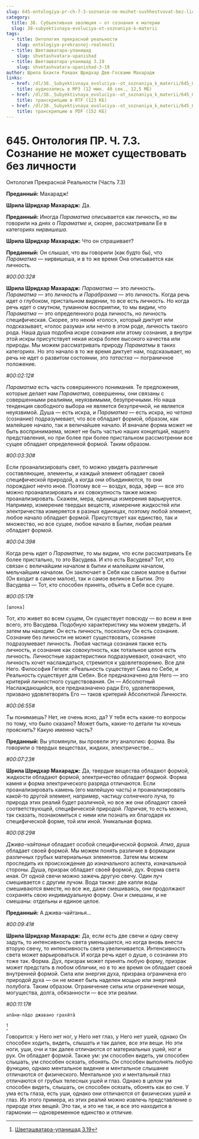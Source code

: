 ```yaml
---
slug: 645-ontologiya-pr-ch-7-3-soznanie-ne-mozhet-sushhestvovat-bez-lichnosti
category:
  title: 38. Субъективная эволюция — от сознания к материи
  slug: 38-subyektivnaya-evoluciya-ot-soznaniya-k-materii
tags:
  - title: Онтология прекрасной реальности
    slug: ontologiya-prekrasnoj-realnosti
  - title: Шветашватара-упанишад
    slug: shvetashvatara-upanishad
  - title: Шветашватара-упанишад 3.19
    slug: shvetashvatara-upanishad-3-19
author: Шрила Бхакти Ракшак Шридхар Дев-Госвами Махарадж
links:
  - href: /dl/38._Subyektivnaya_evoluciya--ot_soznaniya_k_materii/645_OntologiyaPR_7.3_SridharMj_Soznaniye_ne_mojet_suwestvovat_bez_lichnosti.mp3
    title: аудиозапись в MP3 (12 мин. 40 сек., 12,5 МБ)
  - href: /dl/38._Subyektivnaya_evoluciya--ot_soznaniya_k_materii/645_OntologiyaPR_7.3_SridharMj_Soznaniye_ne_mojet_suwestvovat_bez_lichnosti.rtf
    title: транскрипцию в RTF (123 КБ)
  - href: /dl/38._Subyektivnaya_evoluciya--ot_soznaniya_k_materii/645_OntologiyaPR_7.3_SridharMj_Soznaniye_ne_mojet_suwestvovat_bez_lichnosti.pdf
    title: транскрипцию в PDF (152 КБ)
---
```


# 645. Онтология ПР. Ч. 7.3. Сознание не может существовать без личности

Онтология Прекрасной Реальности (Часть 7.3)

**Преданный:** Махарадж!

**Шрила Шридхар Махарадж:** Да.

**Преданный:** Иногда *Параматма* описывается как личность, но вы говорили на днях о *Параматме* и, скорее, рассматривали Ее в категориях *нирвишеша*.

**Шрила Шридхар Махарадж:** Что он спрашивает?

**Преданный:** Он слышал, что вы говорили (как будто бы), что *Параматма* — нирвишеша, и в то же время Она описывается как личность.

*#00:00:32#*

**Шрила Шридхар Махарадж:** *Параматма* — это личность. *Параматма* — это личность и *Парабрахма* — это личность. Когда речь идет о глубоком, пристальном видении, то все есть личность. Но когда речь идет о смутном, туманном восприятии, то мы видим, что *Параматма* — это определенного рода личность, но личность специфическая. Скорее, это некий «голос», который диктует или подсказывает, «голос разума» или нечто в этом роде, личность такого рода. Наша душа подобна искре сознания или атому сознания, а внутри этой искры присутствует некая искра более высокого качества или природы. Мы можем рассматривать природу *Параматмы* в таких категориях. Но это начало в то же время диктует нам, подсказывает, но речь не идет о развитом состоянии, это *татастха* — пограничное положение.

*#00:02:12#*

*Параматма* есть часть совершенного понимания. Те предложения, которые делает нам *Параматма*, совершенны, они связаны с совершенными реалиями, неуязвимыми, безупречными. Но наша тенденция свободного выбора не является безупречной, не является неуязвимой. Душа — есть искра, и *Параматма* — есть искра, но *четана* (сознание) подразумевает, что все обладает формой, образом, как малейшее начало, так и величайшее начало. И вначале форма может не быть воспринимаема, может не быть частью наших концепций, нашего представления, но при более при более пристальном рассмотрении все сущее обладает определенной формой. Таким образом.

*#00:03:30#*

Если проанализировать свет, то можно увидеть различные составляющие, элементы, и каждый элемент обладает своей специфической природой, а когда они объединяются, то они порождают нечто иное. Поэтому все — воздух, вода, эфир — все это можно проанализировать и их совокупность также можно проанализировать. Скажем, мера, единица измерения варьируется. Например, измерение твердых веществ, измерение жидкостей или электричества измеряется в разных единицах, поэтому любой элемент, любое начало обладает формой. Присутствует как единство, так и множество, но все сущее, любое начало в Бытии, любая реалия обладает формой.

*#00:04:39#*

Когда речь идет о *Параматме*, то мы видим, что если рассматривать Ее более пристально, то это Васудева. И кто есть Васудева? Тот, кто связан с величайшим началом в бытии и малейшим началом, мельчайшим началом. Он заключает в Себя как самое малое в бытии (Он входит в самое малое), так и самое великое в Бытии. Это Васудева — Тот, кто способен принять, объять в Себя все сущее.

*#00:05:17#*

    [шлока]

Тот, кто живет во всем сущем, Он существует повсюду — во всем и вне всего, это Васудева. Подобную характеристику мы можем увидеть. И затем мы находим: Он есть личность, поскольку Он есть сознание. Сознание без личности не может существовать, сознание подразумевает личность. Любая частица сознания также есть личность, и сознание как совокупность, как тотальное целое есть личность. Личностные характеристики подразумевают, означают, что личность хочет наслаждаться, стремится к удовлетворению. Все для Него. Философия Гегеля: «Реальность существует Сама по Себе, и Реальность существует для Себя». Все предназначено для Него — это критерий личностного существования. Он — Абсолютный Наслаждающийся, все предназначено ради Его, удовлетворения, призвано удовлетворять Его — таков критерий Абсолютной Личности.

*#00:06:55#*

Ты понимаешь? Нет, не очень ясно, да? У тебя есть какие-то вопросы по тому, что было сказано? Может быть, какие-то детали ты хочешь прояснить? Какую именно часть?

**Преданный:** Вы упомянули, вы провели эту аналогию: форма. Вы говорили о твердых веществах, жидких, электричестве…

*#00:07:23#*

**Шрила Шридхар Махарадж:** Да, твердые вещества обладают формой, жидкости обладают формой, электричество обладает формой. Форма камня и форма электрического разряда отличаются. Если проанализировать камень (его малейшую часть) и проанализировать какой-то другой элемент, например, частицу солнечного луча, то природа этих реалий будет различной, но все же они обладают своей соответствующей, специфической природой. *Паричая*, то есть можно, так сказать, познакомиться с ними или познать их благодаря их специфической форме, той или иной. Уникальная форма.

*#00:08:29#*

*Джива-чайтанья* обладает особой специфической формой. *Атма*, душа обладает своей формой. Мы можем понять различие в формации различных грубых материальных элементов. Затем мы можем проследить их происхождение до изначального аспекта, изначальной стороны. Душа, призрак обладает своей формой, дух. Форма света иная. От одной свечи можно зажечь другую свечу. Один луч смешивается с другим лучом. Вода также: две капли воды смешиваются вместе, но все же, даже смешиваясь, они продолжают сохранять свою индивидуальную форму. Они и смешаны, и не смешаны: отдельны и единое целое.

**Преданный:** А джива-чайтанья…

*#00:09:41#*

**Шрила Шридхар Махарадж:** Да, если есть две свечи и одну свечу задуть, то интенсивность света уменьшается, но когда вновь внести вторую свечу, то интенсивность света увеличивается. Интенсивность света может варьироваться. И когда речь идет о душе, о сознании это тоже так. Форма. Дух, призрак может принять любую форму, призрак может предстать в любом обличии, но в то же время он обладает своей внутренней формой. Сила или энергия духа, призрака ограничена его природой духа — он не может быть наделен мощью или энергией полубога. Таким образом. Ограничение силы или ограничение мощи, могущества, долга, обязанности — все эти реалии.

*#00:11:17#*

    апа̄н̣и-па̄до джавано грахӣта̄
[^_ftn1]

Говорится: у Него нет ног, у Него нет глаз, у Него нет ушей, однако Он способен ходить, видеть, слышать и так далее, все эти вещи. Но эти ноги, уши, очи и так далее отличаются от материальных ушей, ног и рук. Он обладает формой. Также ум: ум способен видеть, ум способен слышать, ум способен осязать, обонять. Он способен выполнять любую функцию, однако ментальное видение и ментальное слышание отличаются от физического. Ментальное ухо и ментальный глаз отличаются от грубых телесных ушей и глаз. Однако в целом ум способен видеть, слышать, он способен осязать, обонять как во сне. У ума есть глаза, есть уши, однако они отличаются от физических ушей и глаз. Из этого примера, из этих реалий можно извлечь представление о природе этих вещей. Это так, и это не так, и все это находится в гармонии — одновременное единство и отличие.



[^_ftn1]: [Шветашватара-упанишад 3.19](../notes/shvetashvatara-upanishad/shvetashvatara-upanishad-3-19.md)
